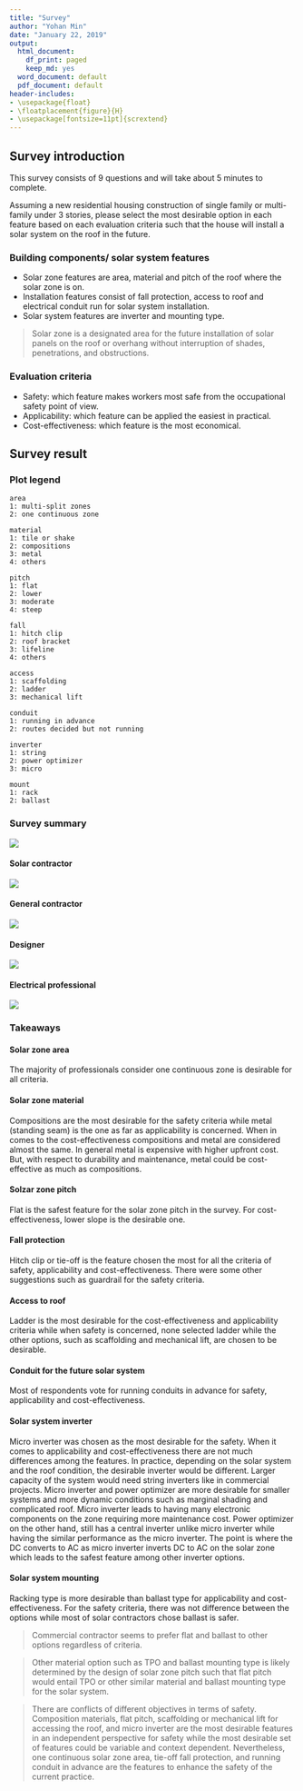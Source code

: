 ```yaml
---
title: "Survey"
author: "Yohan Min"
date: "January 22, 2019"
output:
  html_document:
    df_print: paged
    keep_md: yes
  word_document: default
  pdf_document: default
header-includes:
- \usepackage{float}
- \floatplacement{figure}{H}
- \usepackage[fontsize=11pt]{scrextend}
---
```




## Survey introduction 

This survey consists of 9 questions and will take about 5 minutes to complete.

Assuming a new residential housing construction of single family or multi-family under 3 stories, please select the most desirable option in each feature based on each evaluation criteria such that the house will install a solar system on the roof in the future. 

### Building components/ solar system features
* Solar zone features are area, material and pitch of the roof where the solar zone is on. 
* Installation features consist of fall protection, access to roof and electrical conduit run for solar system installation. 
* Solar system features are inverter and mounting type.

> Solar zone is a designated area for the future installation of solar panels on the roof or overhang without interruption of shades, penetrations, and obstructions.

### Evaluation criteria
* Safety: which feature makes workers most safe from the occupational safety point of view.
* Applicability: which feature can be applied the easiest in practical.
* Cost-effectiveness: which feature is the most economical.

## Survey result 

### Plot legend 

```
area
1: multi-split zones
2: one continuous zone

material
1: tile or shake
2: compositions
3: metal
4: others

pitch
1: flat
2: lower
3: moderate
4: steep

fall
1: hitch clip
2: roof bracket
3: lifeline
4: others

access
1: scaffolding
2: ladder
3: mechanical lift

conduit
1: running in advance
2: routes decided but not running

inverter
1: string
2: power optimizer
3: micro

mount
1: rack
2: ballast
```

### Survey summary 

![](survey_files/figure-html/unnamed-chunk-1-1.png)<!-- -->


#### Solar contractor

![](survey_files/figure-html/unnamed-chunk-2-1.png)<!-- -->


#### General contractor

![](survey_files/figure-html/unnamed-chunk-3-1.png)<!-- -->


#### Designer

![](survey_files/figure-html/unnamed-chunk-4-1.png)<!-- -->


#### Electrical professional
![](survey_files/figure-html/unnamed-chunk-5-1.png)<!-- -->


### Takeaways

#### Solar zone area

The majority of professionals consider one continuous zone is desirable for all criteria.

#### Solar zone material

Compositions are the most desirable for the safety criteria while metal (standing seam) is the one as far as applicability is concerned. When in comes to the cost-effectiveness compositions and metal are considered almost the same. In general metal is expensive with higher upfront cost. But, with respect to durability and maintenance, metal could be cost-effective as much as compositions.

#### Solzar zone pitch

Flat is the safest feature for the solar zone pitch in the survey. For cost-effectiveness, lower slope is the desirable one.

#### Fall protection

Hitch clip or tie-off is the feature chosen the most for all the criteria of safety, applicability and cost-effectiveness. There were some other suggestions such as guardrail for the safety criteria.

#### Access to roof

Ladder is the most desirable for the cost-effectiveness and applicability criteria while when safety is concerned, none selected ladder while the other options, such as scaffolding and mechanical lift, are chosen to be desirable.

#### Conduit for the future solar system

Most of respondents vote for running conduits in advance for safety, applicability and cost-effectiveness.

#### Solar system inverter

Micro inverter was chosen as the most desirable for the safety. When it comes to applicability and cost-effectiveness there are not much differences among the features. In practice, depending on the solar system and the roof condition, the desirable inverter would be different. Larger capacity of the system would need string inverters like in commercial projects. Micro inverter and power optimizer are more desirable for smaller systems and more dynamic conditions such as marginal shading and complicated roof. Micro inverter leads to having many electronic components on the zone requiring more maintenance cost. Power optimizer on the other hand, still has a central inverter unlike micro inverter while having the similar performance as the micro inverter. The point is where the DC converts to AC as micro inverter inverts DC to AC on the solar zone which leads to the safest feature among other inverter options.

#### Solar system mounting

Racking type is more desirable than ballast type for applicability and cost-effectiveness. For the safety criteria, there was not difference between the options while most of solar contractors chose ballast is safer.

> Commercial contractor seems to prefer flat and ballast to other options regardless of criteria.

> Other material option such as TPO and ballast mounting type is likely determined by the design of solar zone pitch such that flat pitch would entail TPO or other similar material and ballast mounting type for the solar system.

> There are conflicts of different objectives in terms of safety. Composition materials, flat pitch, scaffolding or mechanical lift for accessing the roof, and micro inverter are the most desirable features in an independent perspective for safety while the most desirable set of features could be variable and context dependent. Nevertheless, one continuous solar zone area, tie-off fall protection, and running conduit in advance are the features to enhance the safety of the current practice.
